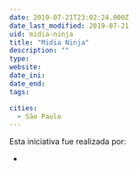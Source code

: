 ```yaml
---
date: 2019-07-21T23:02:24.000Z
date_last_modified: 2019-07-21
uid: midia-ninja
title: "Midia Ninja"
description: ""
type: 
website: 
date_ini: 
date_end: 
tags:

cities: 
  - São Paulo
---
```


Esta iniciativa fue realizada por:

- [](/i/ninja.html)
